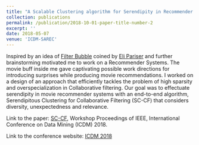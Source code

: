```yaml
---
title: "A Scalable Clustering algorithm for Serendipity in Recommender Systems"
collection: publications
permalink: /publication/2018-10-01-paper-title-number-2
excerpt: ''
date: 2018-05-07
venue: 'ICDM-SAREC'
---
```


Inspired by an idea of [Filter Bubble](https://en.wikipedia.org/wiki/Filter_bubble) coined by [Eli Pariser](https://en.wikipedia.org/wiki/Eli_Pariser) and further brainstorming motivated me to work on a Recommender Systems. The movie buff inside me gave captivating possible work directions for introducing surprises while producing movie recommendations. I worked on a design of an approach that efficiently tackles the problem of high sparsity and overspecialization in Collaborative filtering. Our goal was to effectuate serendipity in movie recommender systems with an end-to-end algorithm, Serendipitous Clustering for Collaborative Filtering (SC-CF) that considers diversity, unexpectedness and relevance.

Link to the paper: [SC-CF](https://www.researchgate.net/publication/327746220_A_Scalable_Clustering_Algorithm_for_Serendipity_in_Recommender_Systems), Workshop Proceedings of IEEE, International Conference on Data Mining (ICDM) 2018. 

Link to the conference website: [ICDM 2018](http://icdm2018.org/)
